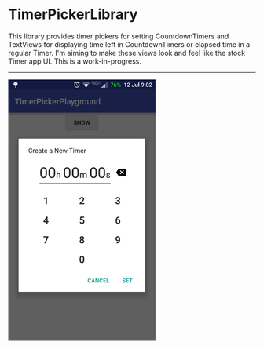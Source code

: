 # TimerPickerLibrary
This library provides timer pickers for setting CountdownTimers and TextViews for displaying time left in CountdownTimers or elapsed time in a regular Timer. I'm aiming to make these views look and feel like the stock Timer app UI. This is a work-in-progress.

---
<img src="/timerPickerScreenshot.png" width="300">
